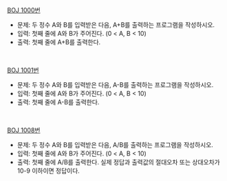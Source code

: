 [BOJ 1000번](https://www.acmicpc.net/problem/1000)
- 문제: 두 정수 A와 B를 입력받은 다음, A+B를 출력하는 프로그램을 작성하시오.
- 입력: 첫째 줄에 A와 B가 주어진다. (0 < A, B < 10)
- 출력: 첫째 줄에 A+B를 출력한다.

<br>

[BOJ 1001번](https://www.acmicpc.net/problem/1001)

- 문제: 두 정수 A와 B를 입력받은 다음, A-B를 출력하는 프로그램을 작성하시오.
- 입력: 첫째 줄에 A와 B가 주어진다. (0 < A, B < 10)
- 출력: 첫째 줄에 A-B를 출력한다.

<br>

[BOJ 1008번](https://www.acmicpc.net/problem/1008)

- 문제: 두 정수 A와 B를 입력받은 다음, A/B를 출력하는 프로그램을 작성하시오.
- 입력: 첫째 줄에 A와 B가 주어진다. (0 < A, B < 10)
- 출력: 첫째 줄에 A/B를 출력한다. 실제 정답과 출력값의 절대오차 또는 상대오차가 10-9 이하이면 정답이다.
